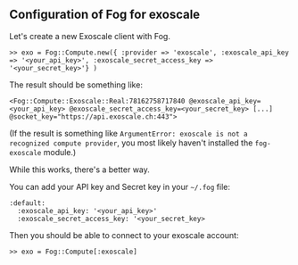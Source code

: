 ## Configuration of Fog for exoscale

Let's create a new Exoscale client with Fog.

```
>> exo = Fog::Compute.new({ :provider => 'exoscale', :exoscale_api_key => '<your_api_key>', :exoscale_secret_access_key => '<your_secret_key>'} )
```

The result should be something like:

```
<Fog::Compute::Exoscale::Real:78162758717840 @exoscale_api_key=<your_api_key> @exoscale_secret_access_key=<your_secret_key> [...] @socket_key="https://api.exoscale.ch:443">
```

(If the result is something like `ArgumentError: exoscale is not a recognized compute provider`, you most likely haven't installed the `fog-exoscale` module.)

While this works, there's a better way. 

You can add your API key and Secret key in your `~/.fog` file:

```
:default:
  :exoscale_api_key: '<your_api_key>'
  :exoscale_secret_access_key: '<your_secret_key>
```

Then you should be able to connect to your exoscale account:

```
>> exo = Fog::Compute[:exoscale]
```
